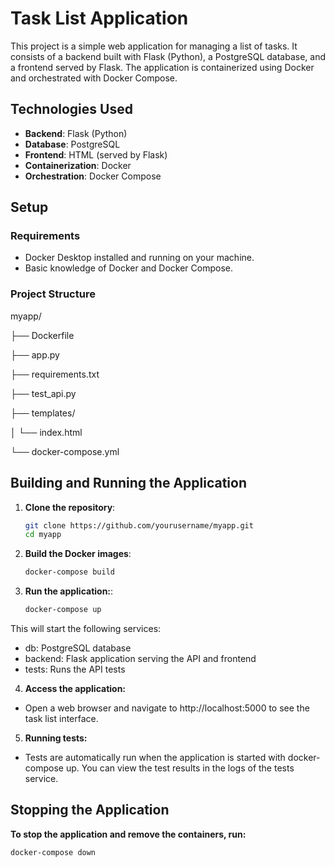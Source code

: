 # Task List Application

This project is a simple web application for managing a list of tasks. It consists of a backend built with Flask (Python), a PostgreSQL database, and a frontend served by Flask. The application is containerized using Docker and orchestrated with Docker Compose.

## Technologies Used

- **Backend**: Flask (Python)
- **Database**: PostgreSQL
- **Frontend**: HTML (served by Flask)
- **Containerization**: Docker
- **Orchestration**: Docker Compose

## Setup

### Requirements

- Docker Desktop installed and running on your machine.
- Basic knowledge of Docker and Docker Compose.

### Project Structure
myapp/

├── Dockerfile

├── app.py

├── requirements.txt

├── test_api.py

├── templates/

│   └── index.html

└── docker-compose.yml

## Building and Running the Application

1. **Clone the repository**:
   ```bash
   git clone https://github.com/yourusername/myapp.git
   cd myapp

2. **Build the Docker images**:
    ```bash
   docker-compose build
3. **Run the application:**:
    ```bash
   docker-compose up

This will start the following services:

- db: PostgreSQL database
- backend: Flask application serving the API and frontend
- tests: Runs the API tests

4. **Access the application:**
- Open a web browser and navigate to http://localhost:5000 to see the task list interface.

5. **Running tests:**
- Tests are automatically run when the application is started with docker-compose up. You can view the test results in the logs of the tests service.

## Stopping the Application

**To stop the application and remove the containers, run:**
```bash
docker-compose down
